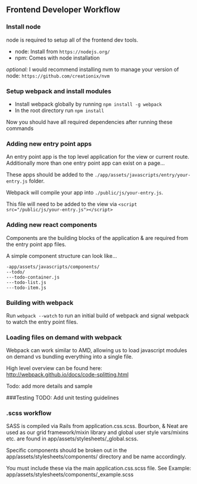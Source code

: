 ## Frontend Developer Workflow

### Install node
node is required to setup all of the frontend dev tools.
* node: Install from `https://nodejs.org/` 
* npm: Comes with node installation

*optional:* I would recommend installing nvm to manage your version of node: `https://github.com/creationix/nvm`

### Setup webpack and install modules
* Install webpack globally by running `npm install -g webpack`
* In the root directory run `npm install`

Now you should have all required dependencies after running these commands

### Adding new entry point apps
An entry point app is the top level application for the view or current route. Additionally more than one entry point app can exist on a page...

These apps should be added to the `./app/assets/javascripts/entry/your-entry.js` folder.

Webpack will compile your app into `./public/js/your-entry.js`. 

This file will need to be added to the view via `<script src="/public/js/your-entry.js"></script>`

### Adding new react components
Components are the building blocks of the application & are required from the entry point app files.

A simple component structure can look like...

```
-app/assets/javascripts/components/
--todo/
---todo-container.js
---todo-list.js
---todo-item.js
```

### Building with webpack
Run `webpack --watch` to run an initial build of webpack and signal webpack to watch the entry point files.

### Loading files on demand with webpack
Webpack can work similar to AMD, allowing us to load javascript modules on demand vs bundling everything into a single file.

High level overview can be found here: http://webpack.github.io/docs/code-splitting.html

Todo: add more details and sample


###Testing
TODO: Add unit testing guidelines

### .scss workflow
SASS is compiled via Rails from application.css.scss. Bourbon, & Neat are used as our grid framework/mixin library and global user style vars/mixins etc. are found in app/assets/stylesheets/_global.scss. 

Specific components should be broken out in the app/assets/stylesheets/components/ directory and be name accordingly. 

You must include these via the main application.css.scss file. See Example: app/assets/stylesheets/components/_example.scss
